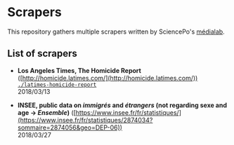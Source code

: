 # Scrapers

This repository gathers multiple scrapers written by SciencePo's [médialab](https://github.com/medialab/).

## List of scrapers

* **Los Angeles Times, The Homicide Report** ([http://homicide.latimes.com/](http://homicide.latimes.com/))<br>[`./latimes-homicide-report`](./latimes-homicide-report)<br>2018/03/13

* **INSEE, public data on _immigrés_ and _étrangers_ (not regarding sexe and age -> _Ensemble_)** ([https://www.insee.fr/fr/statistiques/](https://www.insee.fr/fr/statistiques/2874034?sommaire=2874056&geo=DEP-06))<br>2018/03/27 